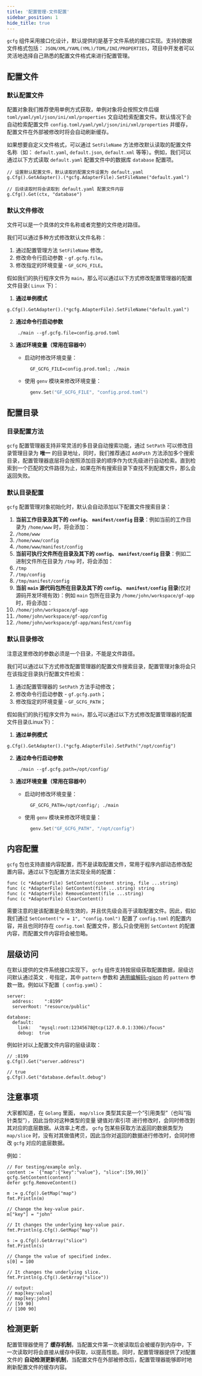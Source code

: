 ```yaml
---
title: '配置管理-文件配置'
sidebar_position: 1
hide_title: true
---
```


`gcfg` 组件采用接口化设计，默认提供的是基于文件系统的接口实现。支持的数据文件格式包括： `JSON/XML/YAML(YML)/TOML/INI/PROPERTIES`，项目中开发者可以灵活地选择自己熟悉的配置文件格式来进行配置管理。

## 配置文件

### 默认配置文件

配置对象我们推荐使用单例方式获取，单例对象将会按照文件后缀 `toml/yaml/yml/json/ini/xml/properties` 文自动检索配置文件。默认情况下会自动检索配置文件 `config.toml/yaml/yml/json/ini/xml/properties` 并缓存，配置文件在外部被修改时将会自动刷新缓存。

如果想要自定义文件格式，可以通过 `SetFileName` 方法修改默认读取的配置文件名称（如： `default.yaml`, `default.json`, `default.xml` 等等）。例如，我们可以通过以下方式读取 `default.yaml` 配置文件中的数据库 `database` 配置项。

```
// 设置默认配置文件，默认读取的配置文件设置为 default.yaml
g.Cfg().GetAdapter().(*gcfg.AdapterFile).SetFileName("default.yaml")

// 后续读取时将会读取到 default.yaml 配置文件内容
g.Cfg().Get(ctx, "database")
```

### 默认文件修改

文件可以是一个具体的文件名称或者完整的文件绝对路径。

我们可以通过多种方式修改默认文件名称：

1. 通过配置管理方法 `SetFileName` 修改。
2. 修改命令行启动参数 - `gf.gcfg.file`。
3. 修改指定的环境变量 - `GF_GCFG_FILE`。

假如我们的执行程序文件为 `main`，那么可以通过以下方式修改配置管理器的配置文件目录( `Linux` 下)：

1. **通过单例模式**









```
g.Cfg().GetAdapter().(*gcfg.AdapterFile).SetFileName("default.yaml")
```

2. **通过命令行启动参数**





```  shell
    ./main --gf.gcfg.file=config.prod.toml
```

3. **通过环境变量（常用在容器中）**
   - 启动时修改环境变量：





     ```  shell
       GF_GCFG_FILE=config.prod.toml; ./main
     ```

   - 使用 `genv` 模块来修改环境变量：





     ```  go
       genv.Set("GF_GCFG_FILE", "config.prod.toml")
     ```

## 配置目录

### 目录配置方法

`gcfg` 配置管理器支持非常灵活的多目录自动搜索功能，通过 `SetPath` 可以修改目录管理目录为 **唯一** 的目录地址，同时，我们推荐通过 `AddPath` 方法添加多个搜索目录，配置管理器底层将会按照添加目录的顺序作为优先级进行自动检索。直到检索到一个匹配的文件路径为止，如果在所有搜索目录下查找不到配置文件，那么会返回失败。

### 默认目录配置

`gcfg` 配置管理对象初始化时，默认会自动添加以下配置文件搜索目录：

1. **当前工作目录及其下的 `config`、 `manifest/config` 目录**：例如当前的工作目录为 `/home/www` 时，将会添加：
1. `/home/www`
2. `/home/www/config`
3. `/home/www/manifest/config`
2. **当前可执行文件所在目录及其下的 `config`、 `manifest/config` 目录**：例如二进制文件所在目录为 `/tmp` 时，将会添加：
1. `/tmp`
2. `/tmp/config`
3. `/tmp/manifest/config`
3. **当前 `main` 源代码包所在目录及其下的 `config`、 `manifest/config` 目录**(仅对源码开发环境有效)：例如 `main` 包所在目录为 `/home/john/workspace/gf-app` 时，将会添加：
1. `/home/john/workspace/gf-app`
2. `/home/john/workspace/gf-app/config`
3. `/home/john/workspace/gf-app/manifest/config`

### 默认目录修改

注意这里修改的参数必须是一个目录，不能是文件路径。

我们可以通过以下方式修改配置管理器的配置文件搜索目录，配置管理对象将会只在该指定目录执行配置文件检索：

1. 通过配置管理器的 `SetPath` 方法手动修改；
2. 修改命令行启动参数 - `gf.gcfg.path`；
3. 修改指定的环境变量 - `GF_GCFG_PATH`；

假如我们的执行程序文件为 `main`，那么可以通过以下方式修改配置管理器的配置文件目录(Linux下)：

1. **通过单例模式**









```
g.Cfg().GetAdapter().(*gcfg.AdapterFile).SetPath("/opt/config")
```

2. **通过命令行启动参数**





```  shell
    ./main --gf.gcfg.path=/opt/config/
```

3. **通过环境变量（常用在容器中）**
   - 启动时修改环境变量：





     ```  shell
       GF_GCFG_PATH=/opt/config/; ./main
     ```

   - 使用 `genv` 模块来修改环境变量：





     ```  go
       genv.Set("GF_GCFG_PATH", "/opt/config")
     ```

## 内容配置

`gcfg` 包也支持直接内容配置，而不是读取配置文件，常用于程序内部动态修改配置内容。通过以下包配置方法实现全局的配置：

```
func (c *AdapterFile) SetContent(content string, file ...string)
func (c *AdapterFile) GetContent(file ...string) string
func (c *AdapterFile) RemoveContent(file ...string)
func (c *AdapterFile) ClearContent()
```

需要注意的是该配置是全局生效的，并且优先级会高于读取配置文件。因此，假如我们通过 `SetContent("v = 1", "config.toml")` 配置了 `config.toml` 的配置内容，并且也同时存在 `config.toml` 配置文件，那么只会使用到 `SetContent` 的配置内容，而配置文件内容将会被忽略。

## 层级访问

在默认提供的文件系统接口实现下， `gcfg` 组件支持按层级获取配置数据，层级访问默认通过英文 `.` 号指定，其中 `pattern` 参数和 [通用编解码-gjson](output/goframe-v2.0-md/组件列表/编码解码/通用编解码-gjson) 的 `pattern` 参数一致。例如以下配置（ `config.yaml`）：

```
server:
  address:    ":8199"
  serverRoot: "resource/public"

database:
  default:
    link:   "mysql:root:12345678@tcp(127.0.0.1:3306)/focus"
    debug:  true
```

例如针对以上配置文件内容的层级读取：

```
// :8199
g.Cfg().Get("server.address")

// true
g.Cfg().Get("database.default.debug")
```

## 注意事项

大家都知道，在 `Golang` 里面， `map/slice` 类型其实是一个”引用类型”（也叫”指针类型”），因此当你对这种类型的变量 键值对/索引项 进行修改时，会同时修改到其对应的底层数据。从效率上考虑， `gcfg` 包某些获取方法返回的数据类型为 `map/slice` 时，没有对其做值拷贝，因此当你对返回的数据进行修改时，会同时修改 `gcfg` 对应的底层数据。

例如：

```
// For testing/example only.
content := `{"map":{"key":"value"}, "slice":[59,90]}`
gcfg.SetContent(content)
defer gcfg.RemoveContent()

m := g.Cfg().GetMap("map")
fmt.Println(m)

// Change the key-value pair.
m["key"] = "john"

// It changes the underlying key-value pair.
fmt.Println(g.Cfg().GetMap("map"))

s := g.Cfg().GetArray("slice")
fmt.Println(s)

// Change the value of specified index.
s[0] = 100

// It changes the underlying slice.
fmt.Println(g.Cfg().GetArray("slice"))

// output:
// map[key:value]
// map[key:john]
// [59 90]
// [100 90]
```

## 检测更新

配置管理器使用了 **缓存机制**，当配置文件第一次被读取后会被缓存到内存中，下一次读取时将会直接从缓存中获取，以提高性能。同时，配置管理器提供了对配置文件的 **自动检测更新机制**，当配置文件在外部被修改后，配置管理器能够即时地刷新配置文件的缓存内容。